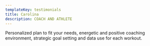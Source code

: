 ```yaml
---
templateKey: testimonials
title: Carolina
description: COACH AND ATHLETE
---
```

Personalized plan to fit your needs, energetic and positive coaching environment, strategic goal setting and data use for each workout.